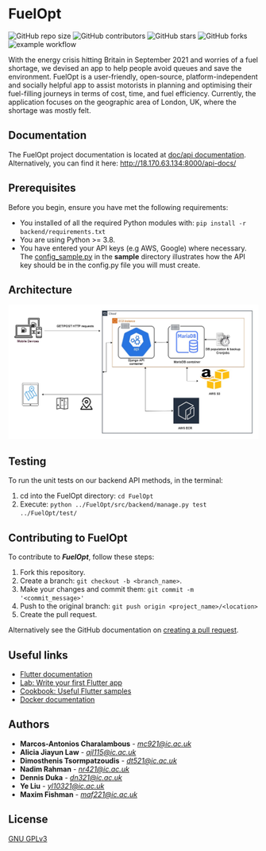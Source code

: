 # FuelOpt
![GitHub repo size](https://img.shields.io/github/repo-size/mchara01/FuelOpt)
![GitHub contributors](https://img.shields.io/github/contributors/mchara01/FuelOpt)
![GitHub stars](https://img.shields.io/github/stars/mchara01/FuelOpt?style=social)
![GitHub forks](https://img.shields.io/github/forks/mchara01/FuelOpt?style=social)
![example workflow](https://github.com/mchara01/FuelOpt/actions/workflows/aws.yml/badge.svg)

With the energy crisis hitting Britain in September 2021 and worries of a fuel shortage, we 
devised an app to help people avoid queues and save the environment. FuelOpt is a user-friendly,
open-source, platform-independent and socially helpful app to assist motorists in planning and optimising 
their fuel-filling journeys in terms of cost, time, and fuel efficiency. Currently, the application
focuses on the geographic area of London, UK, where the shortage was mostly felt.

## Documentation
The FuelOpt project documentation is located at [doc/api documentation](https://github.com/mchara01/FuelOpt/blob/main/doc/api%20documentation). Alternatively, you can find it here: http://18.170.63.134:8000/api-docs/

## Prerequisites

Before you begin, ensure you have met the following requirements:

* You installed of all the required Python modules with:  `pip install -r backend/requirements.txt`
* You are using Python >= 3.8.
* You have entered your API keys (e.g AWS, Google) where necessary. The [config_sample.py](https://github.com/mchara01/FuelOpt/blob/main/sample/config_sample.py) in the **sample** directory illustrates how the API key should be in the config.py file you will must create. 

## Architecture
<p align="center">
  <img src="drawio/fuelopt_arch_final.jpg">
</p>

## Testing
To run the unit tests on our backend API methods, in the terminal:
1. cd into the FuelOpt directory: `cd FuelOpt`
2. Execute: `python ../FuelOpt/src/backend/manage.py test ../FuelOpt/test/`


## Contributing to FuelOpt
To contribute to ***FuelOpt***, follow these steps:

1. Fork this repository.
2. Create a branch: `git checkout -b <branch_name>`.
3. Make your changes and commit them: `git commit -m '<commit_message>'`
4. Push to the original branch: `git push origin <project_name>/<location>`
5. Create the pull request.

Alternatively see the GitHub documentation on [creating a pull request](https://help.github.com/en/github/collaborating-with-issues-and-pull-requests/creating-a-pull-request).

## Useful links

- [Flutter documentation](https://flutter.dev/docs)
- [Lab: Write your first Flutter app](https://flutter.dev/docs/get-started/codelab)
- [Cookbook: Useful Flutter samples](https://flutter.dev/docs/cookbook)
- [Docker documentation](https://docs.docker.com/)

## Authors

* **Marcos-Antonios Charalambous** - *mc921@ic.ac.uk*
* **Alicia Jiayun Law** - *ajl115@ic.ac.uk*
* **Dimosthenis Tsormpatzoudis** - *dt521@ic.ac.uk*
* **Nadim Rahman** - *nr421@ic.ac.uk*
* **Dennis Duka** - *dn321@ic.ac.uk*
* **Ye Liu** - *yl10321@ic.ac.uk*
* **Maxim Fishman** - *maf221@ic.ac.uk*

## License
[GNU GPLv3](https://choosealicense.com/licenses/gpl-3.0/)
